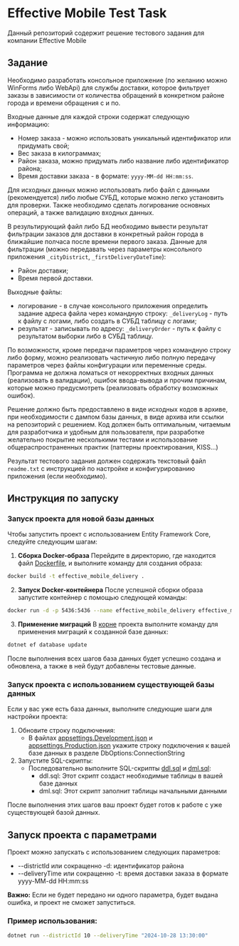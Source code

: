 # Effective Mobile Test Task
Данный репозиторий содержит решение тестового задания для компании Effective Mobile

## Задание
Необходимо разработать консольное приложение (по желанию можно WinForms либо WebApi) для службы доставки, которое фильтрует заказы в зависимости от количества обращений в конкретном районе города и времени обращения с и по.

Входные данные для каждой строки содержат следующую информацию:
* Номер заказа - можно использовать уникальный идентификатор или придумать свой;
* Вес заказа в килограммах;
* Район заказа, можно придумать либо название либо идентификатор района;
* Время доставки заказа - в формате: `yyyy-MM-dd HH:mm:ss`.

Для исходных данных можно использовать либо файл с данными (рекомендуется) либо любые СУБД, которые можно легко установить для проверки.
Также необходимо сделать логирование основных операций, а также валидацию входных данных.

В результирующий файл либо БД необходимо вывести результат фильтрации заказов для доставки в конкретный район города в ближайшие полчаса после времени первого заказа.
Данные для фильтрации (можно передавать через параметры консольного приложения `_cityDistrict`, `_firstDeliveryDateTime`):
* Район доставки;
* Время первой доставки.

Выходные файлы:
* логирование - в случае консольного приложения определить задание адреса файла через командную строку: `_deliveryLog` - путь к файлу с логами, либо создать в СУБД таблицу с логами;
* результат - записывать по адресу: `_deliveryOrder` - путь к файлу с результатом выборки либо в СУБД таблицу.

По возможности, кроме передачи параметров через командную строку либо форму, можно реализовать частичную либо полную передачу параметров через файлы конфигурации или переменные среды. Программа не должна ломаться от некорректных входных данных (реализовать в валидации), ошибок ввода-вывода и прочим причинам, которые можно предусмотреть (реализовать обработку возможных ошибок).

Решение должно быть предоставлено в виде исходных кодов в архиве, при необходимости с дампом базы данных, в виде архива или ссылки на репозиторий с решением.
Код должен быть оптимальным, читаемым для разработчика и удобным для пользователя, при разработке желательно покрытие несколькими тестами и использование общераспространенных практик (паттерны проектирования, KISS...)

Результат тестового задания должен содержать текстовый файл `readme.txt` с инструкцией по настройке и конфигурированию приложения (если необходимо).

## Инструкция по запуску

### Запуск проекта для новой базы данных
Чтобы запустить проект с использованием Entity Framework Core, следуйте следующим шагам:

1. **Сборка Docker-образа** Перейдите в директорию, где находится файл [Dockerfile](DeliveryService/DeliveryService/Docker/Dockerfile), и выполните команду для создания образа:
```bash
docker build -t effective_mobile_delivery .
```

2. **Запуск Docker-контейнера** После успешной сборки образа запустите контейнер с помощью следующей команды:
```bash
docker run -d -p 5436:5436 --name effective_mobile_delivery effective_mobile_delivery
```

3. **Применение миграций** В [корне](DeliveryService/DeliveryService/) проекта выполните команду для применения миграций к созданной базе данных:
```bash
dotnet ef database update
```
После выполнения всех шагов база данных будет успешно создана и обновлена, а также в ней будут добавлены тестовые данные.


### Запуск проекта с использованием существующей базы данных
Если у вас уже есть база данных, выполните следующие шаги для настройки проекта:
1. Обновите строку подключения:
    * В файлах [appsettings.Development.json](DeliveryService/DeliveryService/Configuration/appsettings.Development.json) и [appsettings.Production.json](DeliveryService/DeliveryService/Configuration/appsettings.Production.json) укажите строку подключения к вашей базе данных в разделе DbOptions:ConnectionString
2. Запустите SQL-скрипты:
    * Последовательно выполните SQL-скрипты [ddl.sql](DeliveryService/DeliveryService/InititalDb/ddl.sql) и [dml.sql](DeliveryService/DeliveryService/InititalDb/dml.sql):
        * ddl.sql: Этот скрипт создаст необходимые таблицы в вашей базе данных
        * dml.sql: Этот скрипт заполнит таблицы начальными данными

После выполнения этих шагов ваш проект будет готов к работе с уже существующей базой данных.


## Запуск проекта с параметрами

Проект можно запускать с использованием следующих параметров:

* --districtId или сокращенно -d: идентификатор района
* --deliveryTime или сокращенно -t: время доставки заказа в формате yyyy-MM-dd HH:mm:ss

**Важно:** Если не будет передано ни одного параметра, будет выдана ошибка, и проект не сможет запуститься.

### Пример использования:

```bash
dotnet run --districtId 10 --deliveryTime "2024-10-28 13:30:00"
```

